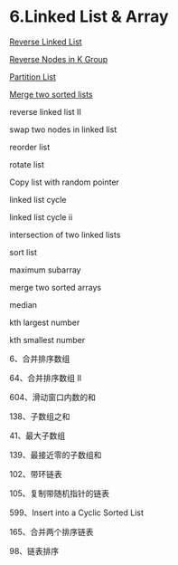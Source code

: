 # 6.Linked List & Array

[Reverse Linked List](https://github.com/xliu117/Leetcode/tree/master/step-by-step%20training/6.%20Linked%20List%20%26%20Array/LeetCode%20206.%20Reverse%20Linked%20List)

[Reverse Nodes in K Group](https://github.com/xliu117/Leetcode/tree/master/step-by-step%20training/6.%20Linked%20List%20&%20Array/LeetCode%2025.%20Reverse%20Nodes%20in%20k-Group)

[Partition List](https://github.com/xliu117/Leetcode/tree/master/step-by-step%20training/6.%20Linked%20List%20%26%20Array/LeetCode%2086.%20Partition%20List)

[Merge two sorted lists](https://github.com/xliu117/Leetcode/tree/master/step-by-step%20training/6.%20Linked%20List%20%26%20Array)

reverse linked list II


swap two nodes in linked list

reorder list


rotate list

Copy list with random pointer

linked list cycle

linked list cycle ii


intersection of two linked lists

sort list

maximum subarray

merge two sorted arrays

median

kth largest number

kth smallest number

6、合并排序数组

64、合并排序数组 II

604、滑动窗口内数的和


138、子数组之和


41、最大子数组


139、最接近零的子数组和

102、带环链表

105、复制带随机指针的链表


599、Insert into a Cyclic Sorted List

165、合并两个排序链表


98、链表排序
